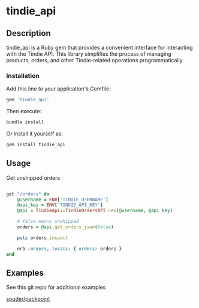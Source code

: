 # tindie_api

## Description

tindie_api is a Ruby gem that provides a convenient interface for interacting with the Tindie API. This library simplifies the process of managing products, orders, and other Tindie-related operations programmatically.
### Installation
Add this line to your application's Gemfile:
```ruby
gem 'tindie_api'
```
Then execute:
```bash
bundle install
```
Or install it yourself as:
```bash
gem install tindie_api
```
## Usage


Get unshipped orders
```ruby

get "/orders" do
    @username = ENV['TINDIE_USERNAME']
    @api_key = ENV['TINDIE_API_KEY']
    @api = TindieApi::TindieOrdersAPI.new(@username, @api_key)

    # false means unshipped
    orders = @api.get_orders_json(false)

    puts orders.inspect

    erb :orders, locals: { orders: orders }
end
```


## Examples

See this git repo for additional examples

[spuder/packpoint](https://github.com/spuder/packpoint)